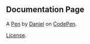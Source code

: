 Documentation Page
------------------


A [Pen](https://codepen.io/Dsauthier/pen/ZMypMg) by [Daniel](https://codepen.io/Dsauthier) on [CodePen](https://codepen.io).

[License](https://codepen.io/Dsauthier/pen/ZMypMg/license).